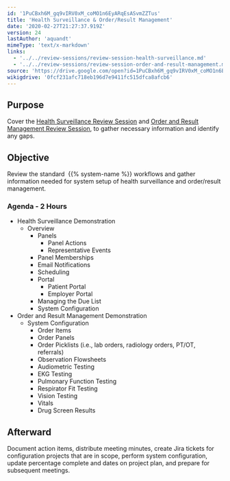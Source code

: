 ```yaml
---
id: '1PuCBxh6M_gq9vIRV0xM_coMO1n6EyARqEsASvmZZTus'
title: 'Health Surveillance & Order/Result Management'
date: '2020-02-27T21:27:37.919Z'
version: 24
lastAuthor: 'aquandt'
mimeType: 'text/x-markdown'
links:
  - '../../review-sessions/review-session-health-surveillance.md'
  - '../../review-sessions/review-session-order-and-result-management.md'
source: 'https://drive.google.com/open?id=1PuCBxh6M_gq9vIRV0xM_coMO1n6EyARqEsASvmZZTus'
wikigdrive: '0fcf231afc718eb196d7e9411fc515dfca8afcb6'
---
```

## Purpose

Cover the [Health Surveillance Review Session](../../review-sessions/review-session-health-surveillance.md) and [Order and Result Management Review Session](../../review-sessions/review-session-order-and-result-management.md), to gather necessary information and identify any gaps.

## Objective

Review the standard  {{% system-name %}} workflows and gather information needed for system setup of health surveillance and order/result management.

### Agenda - 2 Hours

* Health Surveillance Demonstration
    * Overview
        * Panels
            * Panel Actions
            * Representative Events
        * Panel Memberships
        * Email Notifications
        * Scheduling
        * Portal
            * Patient Portal
            * Employer Portal
        * Managing the Due List
        * System Configuration
* Order and Result Management Demonstration
    * System Configuration
        * Order Items
        * Order Panels
        * Order Picklists (i.e., lab orders, radiology orders, PT/OT, referrals)
        * Observation Flowsheets
        * Audiometric Testing
        * EKG Testing
        * Pulmonary Function Testing
        * Respirator Fit Testing
        * Vision Testing
        * Vitals
        * Drug Screen Results

## Afterward

Document action items, distribute meeting minutes, create Jira tickets for configuration projects that are in scope, perform system configuration, update percentage complete and dates on project plan, and prepare for subsequent meetings.
